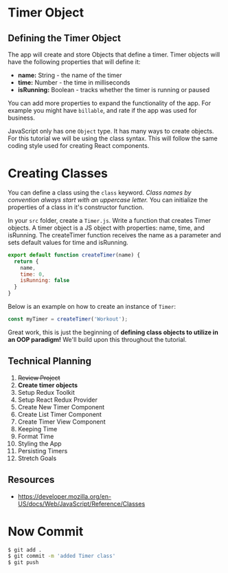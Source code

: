 # Timer Object

## Defining the Timer Object

The app will create and store Objects that define a timer. Timer objects will have the following properties that will define it:

- **name:** String - the name of the timer
- **time:** Number - the time in milliseconds
- **isRunning:** Boolean - tracks whether the timer is running or paused

You can add more properties to expand the functionality of the app. For example you might have `billable`, and rate if the app was used for business.

JavaScript only has one `Object` type. It has many ways to create objects. For this tutorial we will be using the class syntax. This will follow the same coding style used for creating React components.

# Creating Classes

You can define a class using the `class` keyword. *Class names by convention
always start with an uppercase letter.* You can initialize the properties of a class in it's constructor function.

In your `src` folder, create a `Timer.js`. Write a function that creates Timer objects. A timer object is a JS object with properties: name, time, and isRunning. The createTimer function receives the name as a parameter and sets default values for time and isRunning.
>
```js
export default function createTimer(name) {
  return {
    name, 
    time: 0, 
    isRunning: false
  }
}
```

Below is an example on how to create an instance of `Timer`:

```js
const myTimer = createTimer('Workout');
```

Great work, this is just the beginning of **defining class objects to utilize in an OOP paradigm!** We'll build upon this throughout the tutorial.

## Technical Planning

1. ~~Review Project~~
2. **Create timer objects**
3. Setup Redux Toolkit
4. Setup React Redux Provider
5. Create New Timer Component
6. Create List Timer Component
7. Create Timer View Component
8. Keeping Time
9. Format Time
10. Styling the App
11. Persisting Timers
12. Stretch Goals

## Resources

- https://developer.mozilla.org/en-US/docs/Web/JavaScript/Reference/Classes

# Now Commit

```bash
$ git add .
$ git commit -m 'added Timer class'
$ git push
```
